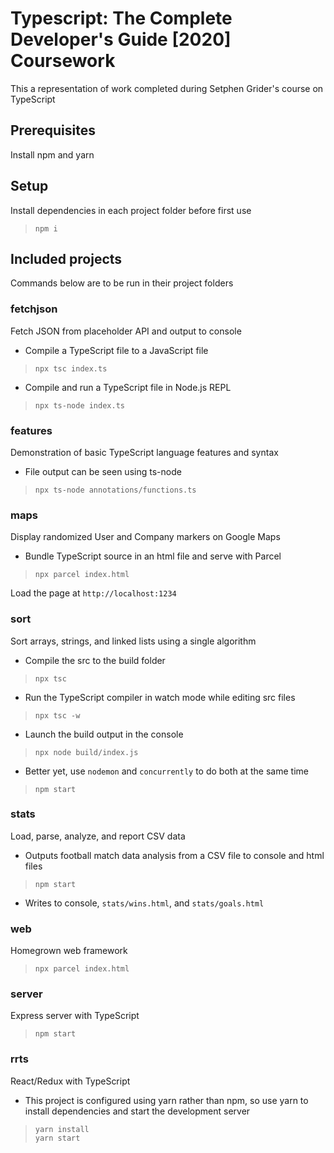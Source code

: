 # Typescript: The Complete Developer's Guide [2020] Coursework

This a representation of work completed during Setphen Grider's course on TypeScript

## Prerequisites

Install npm and yarn

## Setup

Install dependencies in each project folder before first use

> `npm i`

## Included projects

Commands below are to be run in their project folders

### fetchjson

Fetch JSON from placeholder API and output to console

- Compile a TypeScript file to a JavaScript file

> `npx tsc index.ts`

- Compile and run a TypeScript file in Node.js REPL

> `npx ts-node index.ts`

### features

Demonstration of basic TypeScript language features and syntax

- File output can be seen using ts-node

> `npx ts-node annotations/functions.ts`

### maps

Display randomized User and Company markers on Google Maps

- Bundle TypeScript source in an html file and serve with Parcel

> `npx parcel index.html`

Load the page at `http://localhost:1234`

### sort

Sort arrays, strings, and linked lists using a single algorithm

- Compile the src to the build folder

> `npx tsc`

- Run the TypeScript compiler in watch mode while editing src files

> `npx tsc -w`

- Launch the build output in the console

> `npx node build/index.js`

- Better yet, use `nodemon` and `concurrently` to do both at the same time

> `npm start`

### stats

Load, parse, analyze, and report CSV data

- Outputs football match data analysis from a CSV file to console and html files

> `npm start`

- Writes to console, `stats/wins.html`, and `stats/goals.html`

### web

Homegrown web framework

> `npx parcel index.html`

### server

Express server with TypeScript

> `npm start`

### rrts

React/Redux with TypeScript

- This project is configured using yarn rather than npm, so use yarn to install dependencies and start the development server

> `yarn install`  
> `yarn start`
